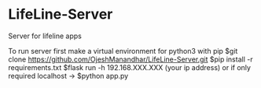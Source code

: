 # LifeLine-Server
Server for lifeline apps


To run server 
first make a virtual environment for python3 with pip
$git clone https://github.com/OjeshManandhar/LifeLine-Server.git
$pip install -r requirements.txt
$flask run -h 192.168.XXX.XXX (your ip address) 
or if only required localhost -> $python app.py
